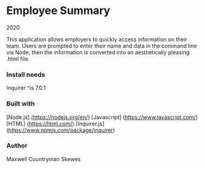 # Employee Summary
2020

This application allows employers to quickly access information on their team. Users are prompted to enter their name and data in the command line via Node, then the information is converted into an aesthetically pleasing .html file.

### Install needs
Inquirer ^is 7.0.1

### Built with
[Node.js] (https://nodejs.org/en/)
[Javascript] (https://www.javascript.com/)
[HTML] (https://html.com/)
[Inquirer.js] (https://www.npmjs.com/package/inquirer)

### Author
Maxwell Countryman Skewes
